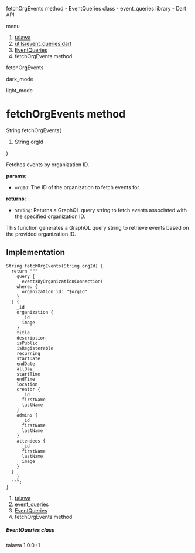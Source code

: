 




fetchOrgEvents method - EventQueries class - event\_queries library - Dart API







menu

1. [talawa](../../index.html)
2. [utils/event\_queries.dart](../../utils_event_queries/utils_event_queries-library.html)
3. [EventQueries](../../utils_event_queries/EventQueries-class.html)
4. fetchOrgEvents method

fetchOrgEvents


dark\_mode

light\_mode




# fetchOrgEvents method


String
fetchOrgEvents(

1. String orgId

)

Fetches events by organization ID.

**params**:

* `orgId`: The ID of the organization to fetch events for.

**returns**:

* `String`: Returns a GraphQL query string to fetch events associated with the specified organization ID.

This function generates a GraphQL query string to retrieve events
based on the provided organization ID.


## Implementation

```
String fetchOrgEvents(String orgId) {
  return """
    query {
      eventsByOrganizationConnection(
    where: {
      organization_id: "$orgId"
    }
  ) {
    _id
    organization {
      _id
      image
    }
    title
    description
    isPublic
    isRegisterable
    recurring
    startDate
    endDate
    allDay
    startTime
    endTime
    location
    creator {
      _id
      firstName
      lastName
    }
    admins {
      _id
      firstName
      lastName
    }
    attendees {
      _id
      firstName
      lastName
      image
    }
  }
    }
  """;
}
```

 


1. [talawa](../../index.html)
2. [event\_queries](../../utils_event_queries/utils_event_queries-library.html)
3. [EventQueries](../../utils_event_queries/EventQueries-class.html)
4. fetchOrgEvents method

##### EventQueries class





talawa
1.0.0+1






